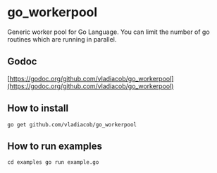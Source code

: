 # go_workerpool
Generic worker pool for Go Language. You can limit the number of go routines which are running in parallel.

## Godoc
[https://godoc.org/github.com/vladiacob/go_workerpool](https://godoc.org/github.com/vladiacob/go_workerpool)

## How to install
``
go get github.com/vladiacob/go_workerpool
``

## How to run examples
``
cd examples
go run example.go
``

